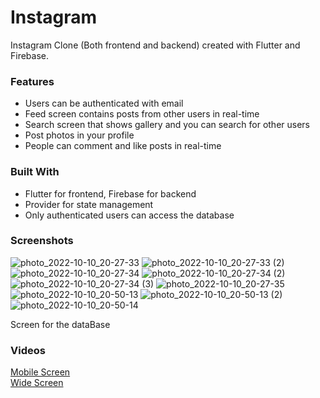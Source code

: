 # Instagram
Instagram Clone (Both frontend and backend) created with Flutter and Firebase.

### Features

- Users can be authenticated with email
- Feed screen contains posts from other users in real-time 
- Search screen that shows gallery and you can search for other users
- Post photos in your profile
- People can comment and like posts in real-time 


### Built With

- Flutter for frontend, Firebase for backend
- Provider for state management 
- Only authenticated users can access the database

### Screenshots


![photo_2022-10-10_20-27-33](https://user-images.githubusercontent.com/46372418/194925045-fb217954-bea0-4754-9884-a1ce39ae6dc1.jpg)
![photo_2022-10-10_20-27-33 (2)](https://user-images.githubusercontent.com/46372418/194925049-7c93d162-e1a5-49c2-90f3-eb705f69739a.jpg)
![photo_2022-10-10_20-27-34](https://user-images.githubusercontent.com/46372418/194925060-617a42ca-c83a-4be4-a826-0e2d2ad0effa.jpg)
![photo_2022-10-10_20-27-34 (2)](https://user-images.githubusercontent.com/46372418/194925074-8d4d7854-88fc-4c98-b3cc-0de2beb2deec.jpg)
![photo_2022-10-10_20-27-34 (3)](https://user-images.githubusercontent.com/46372418/194925096-28a1ed25-c067-4f2c-9b25-be28eab602f2.jpg)
![photo_2022-10-10_20-27-35](https://user-images.githubusercontent.com/46372418/194925105-66729988-de0b-4218-ad35-a3dc81e0fdde.jpg)
![photo_2022-10-10_20-50-13](https://user-images.githubusercontent.com/46372418/194925406-b9ea083f-3ba7-4a29-8827-a0ca5cd67981.jpg)
![photo_2022-10-10_20-50-13 (2)](https://user-images.githubusercontent.com/46372418/194925410-56fe66e7-370d-4ad5-9940-50ee6e7da61c.jpg)
![photo_2022-10-10_20-50-14](https://user-images.githubusercontent.com/46372418/194925419-7e5f2a68-f1c5-44ba-a214-2fb800ad80ac.jpg)


Screen for the dataBase 


### Videos

[Mobile Screen](https://drive.google.com/file/d/1Zr2aYPpZiUZPBAiqVLAhdzU8oHc5kCIZ/view?usp=sharing) <br>
[Wide Screen](https://drive.google.com/file/d/19-dazJNS1Xrq6GVIdDFjpE1Z-tTou7XZ/view?usp=sharing)

